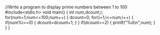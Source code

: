 
//Write a program to display prime numbers between 1 to 100
#include<stdio.h>
void main()
{
	int num,dcount,i;
	for(num=1;num<=100;num++)
	{
		dcount=0;
		for(i=1;i<=num;i++)
		{
			if(num%i==0)
			{
				dcount=dcount+1;
			}
		}
		if(dcount==2)
		{
			printf("%d\n",num);
		}
	}
}
